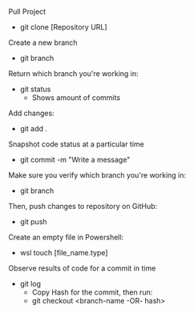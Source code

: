 Pull Project
- git clone [Repository URL]

Create a new branch 
- git branch <new-branch-name>

Return which branch you're working in:
- git status
  - Shows amount of commits 

Add changes:
- git add .

Snapshot code status at a particular time
- git commit -m "Write a message"

Make sure you verify which branch you're working in:
- git branch 

Then, push changes to repository on GitHub:
- git push

Create an empty file in Powershell:
- wsl touch [file_name.type]

Observe results of code for a commit in time
- git log
   - Copy Hash for the commit, then run:
	- git checkout <branch-name -OR- hash>

